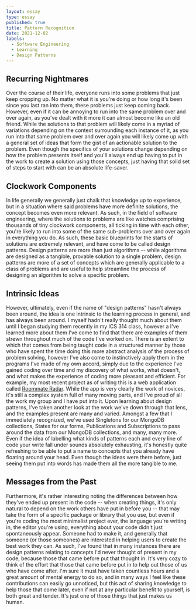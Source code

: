 ```yaml
---
layout: essay
type: essay
published: true
title: Pattern Recognition
date: 2021-12-02
labels:
  - Software Engineering
  - Learning
  - Design Patterns
---
```

## Recurring Nightmares
Over the course of their life, everyone runs into some problems that just keep cropping up. 
No matter what it is you're doing or how long it's been since you last ran into them, these problems just keep coming back.
However, even if it can be annoying to run into the same problem over and over again, as you've dealt with it more it can almost become like an old friend.
While the solutions to that problem will likely come in a myriad of variations depending on the context surrounding each instance of it, as you run into that same problem over and over again you will likely come up with a general set of ideas that form the gist of an actionable solution to the problem.
Even though the specifics of your solutions change depending on how the problem presents itself and you'll always end up having to put in the work to create a solution using those concepts, just having that solid set of steps to start with can be an absolute life-saver.
## Clockwork Components
In life generally we generally just chalk that knowledge up to experience, but in a situation where said problems have more definite solutions, the concept becomes even more relevant.
As such, in the field of software engineering, where the solutions to problems are like watches comprising thousands of tiny clockwork components, all ticking in time with each other, you're likely to run into some of the same sub-problems over and over again in everything you do.
As such, these basic blueprints for the starts of solutions are extremely relevant, and have come to be called design patterns.
Design patterns are more than just algorithms -- while algorithms are designed as a tangible, provable solution to a single problem, design patterns are more of a set of concepts which are generally applicable to a class of problems and are useful to help streamline the process of designing an algorithm to solve a specific problem.
## Intrinsic Ideas
However, ultimately, even if the name of "design patterns" hasn't always been around, the idea is one intrinsic to the learning process in general, and has always been around.
I myself hadn't really thought much about them until I began studying them recently in my ICS 314 class, however a I've learned more about them I've come to find that there are examples of them strewn throughout much of the code I've worked on.
There is an extent to which that comes from being taught code in a structured manner by those who have spent the time doing this more abstract analysis of the process of problem solving, however I've also come to instinctively apply them in the programs I've made of my own accord, simply due to the experience I've gained coding over time and my discovery of what works, what doesn't, and what makes the experience of coding more pleasant and efficient.
For example, my most recent project as of writing this is a web application called [Roommate Radar](https://roommate-radar.github.io).
While the app is very clearly the work of novices, it's still a complex system full of many moving parts, and I've proud of all the work my group and I have put into it.
Upon learning about design patterns, I've taken another look at the work we've down through that lens, and the examples present are many and varied.
Amongst a few that I immediately recognized, we've used Singletons for our MongoDB collections, States for our forms, Publications and Subscriptions to pass around the data from our MongoDB collections, and many, many more.
Even if the idea of labelling what kinds of patterns each and every line of code your write fall under sounds absolutely exhausting, it's honestly quite refreshing to be able to put a name to concepts that you already have floating around your head.
Even though the ideas were there before, just seeing them put into words has made them all the more tangible to me.
## Messages from the Past
Furthermore, it's rather interesting noting the differences between how they've ended up present in the code -- when creating things, it's only natural to depend on the work others have put in before you -- that may take the form of a specific package or library that you use, but even if you're coding the most minimalist project ever, the language you're writing in, the editor you're using, everything about your code didn't just spontaneously appear.
Someone had to make it, and generally that someone (or those someones) are interested in helping users to create the best work they can. As such, I've found that in many instances there are design patterns relating to concepts I'd never thought of present in my code, because those that came before put that thought in.
It's very cozy to think of the effort that those that came before put in to help out those of us who have come after. 
I'm sure it must have taken countless hours and a great amount of mental energy to do so, and in many ways I feel like these contributions can easily go unnoticed, but this act of sharing knowledge to help those that come later, even if not at any particular benefit to yourself, is both great and tender.
It's just one of those things that just makes us human.
